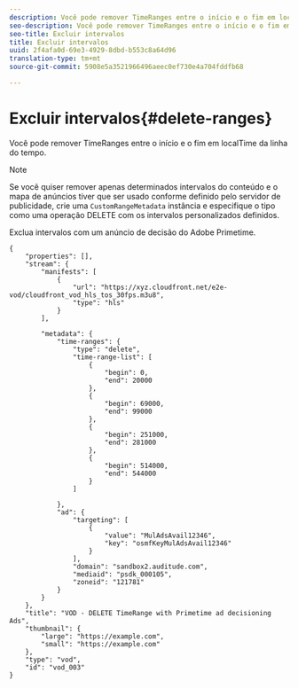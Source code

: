 ```yaml
---
description: Você pode remover TimeRanges entre o início e o fim em localTime da linha do tempo.
seo-description: Você pode remover TimeRanges entre o início e o fim em localTime da linha do tempo.
seo-title: Excluir intervalos
title: Excluir intervalos
uuid: 2f4afa0d-69e3-4929-8dbd-b553c8a64d96
translation-type: tm+mt
source-git-commit: 5908e5a3521966496aeec0ef730e4a704fddfb68

---
```



# Excluir intervalos{#delete-ranges}

Você pode remover TimeRanges entre o início e o fim em localTime da linha do tempo.

>[!NOTE]
>
>Se você quiser remover apenas determinados intervalos do conteúdo e o mapa de anúncios tiver que ser usado conforme definido pelo servidor de publicidade, crie uma `CustomRangeMetadata` instância e especifique o tipo como uma operação DELETE com os intervalos personalizados definidos.

Exclua intervalos com um anúncio de decisão do Adobe Primetime.

```
{   
    "properties": [],
    "stream": {
        "manifests": [
            {
                "url": "https://xyz.cloudfront.net/e2e-vod/cloudfront_vod_hls_tos_30fps.m3u8",
                "type": "hls"
            }
        ],
     
        "metadata": {
            "time-ranges": {
                "type": "delete",
                "time-range-list": [
                    {
                        "begin": 0,
                        "end": 20000
                    },
                    {
                        "begin": 69000,
                        "end": 99000
                    },
                    {
                        "begin": 251000,
                        "end": 281000
                    },
                    {
                        "begin": 514000,
                        "end": 544000
                    }
                ]
     
            },
            "ad": {
                "targeting": [
                    {
                        "value": "MulAdsAvail12346",
                        "key": "osmfKeyMulAdsAvail12346"
                    }
                ],
                "domain": "sandbox2.auditude.com",
                "mediaid": "psdk_000105",
                "zoneid": "121781"
            }     
        }
    },   
    "title": "VOD - DELETE TimeRange with Primetime ad decisioning Ads",
    "thumbnail": {
        "large": "https://example.com",
        "small": "https://example.com"
    },
    "type": "vod",
    "id": "vod_003"
}
```

